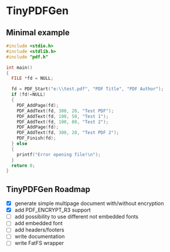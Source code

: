 # TinyPDFGen

## Minimal example

```C
#include <stdio.h>
#include <stdlib.h>
#include "pdf.h"

int main()
{
  FILE *fd = NULL;

  fd = PDF_Start("e:\\test.pdf", "PDF Title", "PDF Author");
  if (fd!=NULL)
  {
    PDF_AddPage(fd);
    PDF_AddText(fd, 300, 20, "Test PDF");
    PDF_AddText(fd, 100, 50, "Test 1");
    PDF_AddText(fd, 100, 80, "Test 2");
    PDF_AddPage(fd);
    PDF_AddText(fd, 300, 20, "Test PDF 2");
    PDF_Finish(fd);
  } else
  {
    printf("Error opening file!\n");
  }
  return 0;
}
```

## TinyPDFGen Roadmap
- [x] generate simple multipage document with/without encryption
- [x] add PDF_ENCRYPT_R3 support
- [ ] add possibility to use different not embedded fonts
- [ ] add embedded font
- [ ] add headers/footers
- [ ] write documentation
- [ ] write FatFS wrapper
